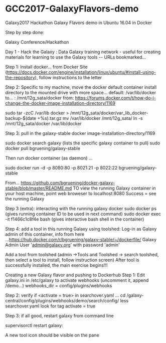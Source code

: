# GCC2017-GalaxyFlavors-demo
Galaxy2017 Hackathon Galaxy Flavors demo in Ubuntu 16.04 in Docker

Step by step done:

Galaxy Conference/Hackathon

Day 1 - Hack the Galaxy : Data
Galaxy training network - useful for creating materials for learning to use the Galaxy tools
-- URLs bookmarked...

Step 1: Install docker... from Docker Site (https://docs.docker.com/engine/installation/linux/ubuntu/#install-using-the-repository), follow instructions to the letter

Step 2: Specific to my machine, move the docker default container install directory to the mounted drive with more space...
default: /var/lib/docker
to... : /mnt/12g_sata/docker
from: https://forums.docker.com/t/how-do-i-change-the-docker-image-installation-directory/1169

sudo tar -zcC /var/lib docker > /mnt/12g_sata/docker/var_lib_docker-backup-$(date +%s).tar.gz
mv /var/lib/docker /mnt/12g_sata/
ln -s /mnt/12g_sata/docker /var/lib/docker

Step 3: pull in the galaxy-stable docker image-installation-directory/1169

sudo docker search galaxy (lists the specific galaxy container to pull)
sudo docker pull bgruening/galaxy-stable

Then run docker container (as daemon) ...

sudo docker run -d -p 8080:80 -p 8021:21 -p 8022:22 bgruening/galaxy-stable

From... https://github.com/bgruening/docker-galaxy-stable/blob/master/README.md
TO view the running Galaxy container in your host machine, point web broweser to localhost:8080
Success = see the running Galaxy


Step 3 (extra): interacting with the running galaxy docker
sudo docker ps (gives running container ID to be used in next command)
sudo docker exec -it f1466c1c8f4e bash (gives interactive bash shell in the container)

Step 4: add a tool in this running Galaxy using toolshed:
Log-in as Galaxy admin of this container, info from here ...https://hub.docker.com/r/bgruening/galaxy-stable/~/dockerfile/
 Galaxy Admin User 'admin@galaxy.org' with password 'admin'
 
Add a tool from toolshed (admin ->Tools and Toolshed -> search toolshed, then select a tool to install, follow instruction screen)
After tool is successfully installed, the main exercise begins!!!

Creating a new Galaxy flavor and pushing to Dockerhub
Step 1: Edit galaxy.ini in /etc/galaxy to activate webhooks (uncomment it, append /demo...)
webhooks_dir = config/plugins/webhooks

Step 2: verify if <activate = true> in searchover.yaml ...
cd /galaxy-central/config/plugins/webhooks/demo/search/config/
less searchover.yaml 
   look for tag activate = true

Step 3: if all good, restart galaxy from command line

supervisorctl restart galaxy:

A new tool icon should be visible on the pane
